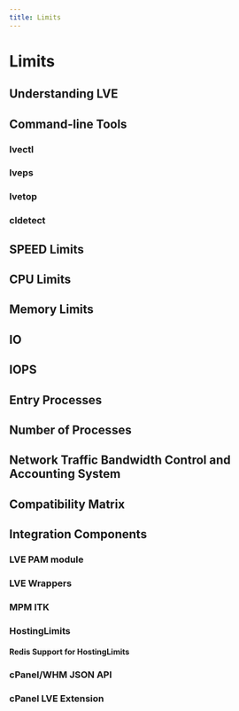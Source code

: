 ```yaml
---
title: Limits
---
```


# Limits

## Understanding LVE

## Command-line Tools

### lvectl

### lveps

### lvetop

### cldetect

## SPEED Limits

## CPU Limits

## Memory Limits

## IO

## IOPS

## Entry Processes

## Number of Processes

## Network Traffic Bandwidth Control and Accounting System

## Compatibility Matrix

## Integration Components

### LVE PAM module

### LVE Wrappers

### MPM ITK

### HostingLimits

#### Redis Support for HostingLimits

### cPanel/WHM JSON API

### cPanel LVE Extension

